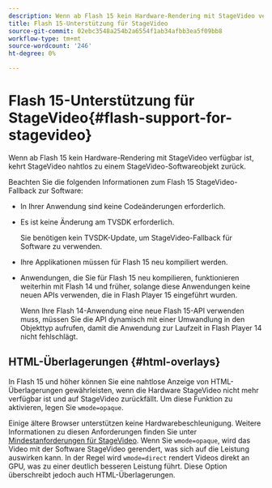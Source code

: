```yaml
---
description: Wenn ab Flash 15 kein Hardware-Rendering mit StageVideo verfügbar ist, kehrt StageVideo nahtlos zu einem StageVideo-Softwareobjekt zurück.
title: Flash 15-Unterstützung für StageVideo
source-git-commit: 02ebc3548a254b2a6554f1ab34afbb3ea5f09bb8
workflow-type: tm+mt
source-wordcount: '246'
ht-degree: 0%

---
```


# Flash 15-Unterstützung für StageVideo{#flash-support-for-stagevideo}

Wenn ab Flash 15 kein Hardware-Rendering mit StageVideo verfügbar ist, kehrt StageVideo nahtlos zu einem StageVideo-Softwareobjekt zurück.

Beachten Sie die folgenden Informationen zum Flash 15 StageVideo-Fallback zur Software:

* In Ihrer Anwendung sind keine Codeänderungen erforderlich.
* Es ist keine Änderung am TVSDK erforderlich.

  Sie benötigen kein TVSDK-Update, um StageVideo-Fallback für Software zu verwenden.
* Ihre Applikationen müssen für Flash 15 neu kompiliert werden.
* Anwendungen, die Sie für Flash 15 neu kompilieren, funktionieren weiterhin mit Flash 14 und früher, solange diese Anwendungen keine neuen APIs verwenden, die in Flash Player 15 eingeführt wurden.

  Wenn Ihre Flash 14-Anwendung eine neue Flash 15-API verwenden muss, müssen Sie die API dynamisch mit einer Umwandlung in den Objekttyp aufrufen, damit die Anwendung zur Laufzeit in Flash Player 14 nicht fehlschlägt.

## HTML-Überlagerungen {#html-overlays}

In Flash 15 und höher können Sie eine nahtlose Anzeige von HTML-Überlagerungen gewährleisten, wenn die Hardware StageVideo nicht mehr verfügbar ist und auf StageVideo zurückfällt. Um diese Funktion zu aktivieren, legen Sie `wmode=opaque`.

Einige ältere Browser unterstützen keine Hardwarebeschleunigung. Weitere Informationen zu diesen Anforderungen finden Sie unter [Mindestanforderungen für StageVideo](../../../../../tvsdk-1.4-for-desktop-hls/c-psdk-dhls-1.4-introduction/overview-prod-audience-guide/requirements/stagevideo-capabilities/r-psdk-dhls-1.4-requirements-stage-video.md). Wenn Sie `wmode=opaque`, wird das Video mit der Software StageVideo gerendert, was sich auf die Leistung auswirken kann. In der Regel wird `wmode=direct` rendert Videos direkt an GPU, was zu einer deutlich besseren Leistung führt. Diese Option überschreibt jedoch auch HTML-Überlagerungen.

